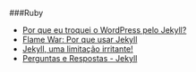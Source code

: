 ###Ruby
* [Por que eu troquei o WordPress pelo Jekyll?](http://www.pablocantero.com/blog/2012/03/14/por-que-eu-troquei-o-wordpress-pelo-jekyll/)
* [Flame War: Por que usar Jekyll](http://willianjusten.com.br/por-que-usar-jekyll/)
* [Jekyll, uma limitação irritante!](http://www.devfuria.com.br/blog/2014/09/30/jekyll-limitacao.html)
* [Perguntas e Respostas - Jekyll](http://willianjusten.com.br/perguntas-e-respostas-jekyll/) 